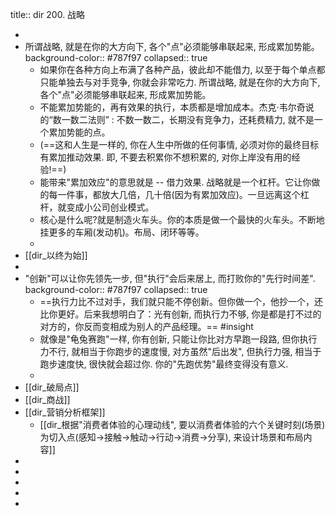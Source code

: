 title:: dir 200. 战略

-
- 所谓战略, 就是在你的大方向下, 各个"点"必须能够串联起来, 形成累加势能。
  background-color:: #787f97
  collapsed:: true
	- 如果你在各种方向上布满了各种产品，彼此却不能借力, 以至于每个单点都只能单独去与对手竞争, 你就会非常吃力. 所谓战略, 就是在你的大方向下, 各个"点"必须能够串联起来, 形成累加势能。
	- 不能累加势能的，再有效果的执行，本质都是增加成本。杰克·韦尔奇说的“数一数二法则” : 不数一数二，长期没有竞争力，还耗费精力, 就不是一个累加势能的点。
	- (==这和人生是一样的, 你在人生中所做的任何事情, 必须对你的最终目标有累加推动效果. 即, 不要去积累你不想积累的, 对你上岸没有用的经验!==)
	- 能带来"累加效应"的意思就是 -- 借力效果.   战略就是一个杠杆。它让你做的每一件事，都放大几倍，几十倍(因为有累加效应)。一旦远离这个杠杆，就变成小公司创业模式。
	- 核心是什么呢?就是制造火车头。你的本质是做一个最快的火车头。不断地挂更多的车厢(发动机)。布局、闭环等等。
	-
- [[dir_以终为始]]
-
- "创新"可以让你先领先一步, 但"执行"会后来居上, 而打败你的"先行时间差".
  background-color:: #787f97
  collapsed:: true
	- ==执行力比不过对手，我们就只能不停创新。但你做一个，他抄一个，还比你更好。后来我想明白了：光有创新, 而执行力不够, 你是都是打不过的对方的，你反而变相成为别人的产品经理。== #insight
	- 就像是"龟兔赛跑"一样, 你有创新, 只能让你比对方早跑一段路, 但你执行力不行, 就相当于你跑步的速度慢, 对方虽然"后出发", 但执行力强, 相当于跑步速度快, 很快就会超过你. 你的"先跑优势"最终变得没有意义.
	-
- [[dir_破局点]]
- [[dir_商战]]
- [[dir_营销分析框架]]
	- [[dir_根据"消费者体验的心理动线", 要以消费者体验的六个关键时刻(场景)为切入点(感知→接触→触动→行动→消费→分享), 来设计场景和布局内容]]
-
-
-
-
-